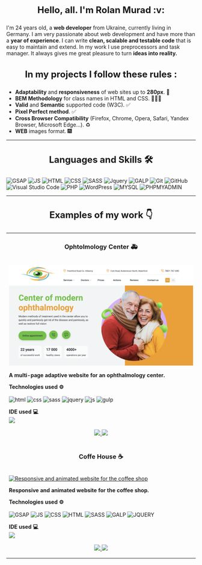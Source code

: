  <h3 align="center" style="font-weight:bold; font-size:24px">Hello, all. I'm  Rolan Murad :v:</h3>

I'm 24 years old, a **web developer** from Ukraine, currently living in Germany. I am very passionate about web development and have more than a **year of experience**. I can write **clean, scalable and testable code** that is easy to maintain and extend. In my work I use preprocessors and task manager. It always gives me great pleasure to turn **ideas into reality.**

<h3 align="center" style="font-weight:bold; font-size:24px">In my projects I follow these rules :</h3>

* **Adaptability** and **responsiveness** of web sites up to **280px**. 📱
* **BEM Methodology** for class names in HTML and CSS. 👨🏻‍💻
* **Valid** and **Semantic** supported code (W3C). :white_check_mark:
* **Pixel Perfect method**. :white_check_mark:
* **Cross Browser Compatibility** (Firefox, Chrome, Opera, Safari, Yandex Browser, Microsoft Edge...). ♻️
* **WEB** images format. 🎆
---- 
<h3 align="center" style="font-weight:bold; font-size:24px">Languages and Skills 🛠</h3>

![GSAP](https://img.shields.io/badge/GreenSock-88CE02.svg?style=for-the-badge&logo=GreenSock&logoColor=white)
![JS](https://img.shields.io/badge/JavaScript-F7DF1E.svg?style=for-the-badge&logo=JavaScript&logoColor=black)
![HTML](https://img.shields.io/badge/HTML5-E34F26.svg?style=for-the-badge&logo=HTML5&logoColor=white)
![CSS](https://img.shields.io/badge/CSS3-1572B6?style=for-the-badge&logo=css3&logoColor=white)
![SASS](https://img.shields.io/badge/Sass-CC6699?style=for-the-badge&logo=sass&logoColor=white)
![Jquery](https://img.shields.io/badge/jQuery-0769AD?style=for-the-badge&logo=jquery&logoColor=white)
![GALP](https://img.shields.io/badge/gulp-CF4647.svg?style=for-the-badge&logo=gulp&logoColor=white)
![Git](https://img.shields.io/badge/git-%23F05033.svg?style=for-the-badge&logo=git&logoColor=white)
![GitHub](https://img.shields.io/badge/github-%23121011.svg?style=for-the-badge&logo=github&logoColor=white)
![Visual Studio Code](https://img.shields.io/badge/Visual%20Studio%20Code-0078d7.svg?style=for-the-badge&logo=visual-studio-code&logoColor=white)
![PHP](https://img.shields.io/badge/PHP-777BB4.svg?style=for-the-badge&logo=PHP&logoColor=white)
![WordPress](https://img.shields.io/badge/WordPress-21759B.svg?style=for-the-badge&logo=WordPress&logoColor=white)
![MYSQL](https://img.shields.io/badge/MySQL-4479A1.svg?style=for-the-badge&logo=MySQL&logoColor=white)
![PHPMYADMIN](https://img.shields.io/badge/phpMyAdmin-6C78AF.svg?style=for-the-badge&logo=phpMyAdmin&logoColor=white)

---- 
<h3 align="center" style="font-weight:bold; font-size:24px">Examples of my work 👇</h3>
<table>
  <tr>
    <td width="50%" valign="top">
      <h3 align="center">Ophtolmology Center 🚑</h3>
      <br />
      <a target="_blank" href="https://rolanmurad.github.io/Ophthalmology-Clinic/">
        <img src="https://github.com/RolanMurad/RolanMurad/blob/main/img/Ophtolmology%20Center.png" width="100%"
          alt="Ophtolmology Center WebSite" />
      </a>
      <br />
      <p><strong>A multi-page adaptive website for an ophthalmology center.</strong></p>
      <p align="left">
        <strong> Technologies used ⚙️</strong>
        <br />
        <br>
        <img src="https://img.shields.io/badge/HTML5-E34F26.svg?style=for-the-badge&logo=HTML5&logoColor=white"
          alt="html">
        <img src="https://img.shields.io/badge/CSS3-1572B6?style=for-the-badge&logo=css3&logoColor=white" alt="css">
        <img src="https://img.shields.io/badge/Sass-CC6699?style=for-the-badge&logo=sass&logoColor=white" alt="sass">
        <img src="https://img.shields.io/badge/jQuery-0769AD?style=for-the-badge&logo=jquery&logoColor=white"
          alt="jquery">
        <img
          src="https://img.shields.io/badge/JavaScript-F7DF1E.svg?style=for-the-badge&logo=JavaScript&logoColor=black"
          alt="js">
        <img src="https://img.shields.io/badge/gulp-CF4647.svg?style=for-the-badge&logo=gulp&logoColor=white"
          alt="gulp">
      </p>
      <p align="left">
        <strong> IDE used 💻 </strong>
        <br />
        <img
          src="https://img.shields.io/badge/Visual%20Studio%20Code-007ACC.svg?style=for-the-badge&logo=Visual-Studio-Code&logoColor=white">
      </p>
      <p align="center">
        <a href="https://github.com/RolanMurad/Ophthalmology-Clinic" target="_blank">
          <img
            src="https://img.shields.io/static/v1?label=|&message=CODE&color=05F718&style=plastic&logo=github&logo-color=white" />
        </a>
        <a href="https://rolanmurad.github.io/Ophthalmology-Clinic/" target="_blank">
          <img
            src="https://img.shields.io/static/v1?label=|&message=WEBSITE&color=82D8F9&style=plastic&logo=google-chrome&logo-color=white" />
        </a>
      </p>
    </td>
  </tr>
  <tr>
    <td width="50%" valign="top">
      <h3 align="center">Coffe House ☕</h3>
      <br />
      <a target="_blank" href="https://rolanmurad.github.io/Coffe-House/">
        <img src="https://github.com/RolanMurad/RolanMurad/blob/main/img/Coffe-House.png" width="100%"
          alt="Responsive and animated website for the coffee shop" />
      </a>
      <br />
      <p><strong>Responsive and animated website for the coffee shop.</strong></p>
      <p align="left">
        <strong> Technologies used ⚙️ </strong>
        <br />
        <br>
        <img src="https://img.shields.io/badge/GreenSock-88CE02.svg?style=for-the-badge&logo=GreenSock&logoColor=white"
          alt="GSAP">
        <img
          src="https://img.shields.io/badge/JavaScript-F7DF1E.svg?style=for-the-badge&logo=JavaScript&logoColor=black"
          alt="JS">
        <img src="https://img.shields.io/badge/CSS3-1572B6?style=for-the-badge&logo=css3&logoColor=white" alt="CSS">
        <img src="https://img.shields.io/badge/HTML5-E34F26.svg?style=for-the-badge&logo=HTML5&logoColor=white"
          alt="HTML">
        <img src="https://img.shields.io/badge/Sass-CC6699?style=for-the-badge&logo=sass&logoColor=white" alt="SASS">
        <img src="https://img.shields.io/badge/gulp-CF4647.svg?style=for-the-badge&logo=gulp&logoColor=white"
          alt="GALP">
        <img src="https://img.shields.io/badge/jQuery-0769AD?style=for-the-badge&logo=jquery&logoColor=white"
          alt="JQUERY">
      </p>
      <p align="left">
        <strong> IDE used 💻 </strong>
        <br/>
        <img
          src="https://img.shields.io/badge/Visual%20Studio%20Code-007ACC.svg?style=for-the-badge&logo=Visual-Studio-Code&logoColor=white">
      </p>
      <p align="center">
        <a href="https://github.com/RolanMurad/Coffe-House" target="_blank">
          <img
            src="https://img.shields.io/static/v1?label=|&message=CODE&color=05F718&style=plastic&logo=github&logo-color=white" />
        </a>
        <a href="https://rolanmurad.github.io/Coffe-House/" target="_blank">
          <img
            src="https://img.shields.io/static/v1?label=|&message=WEBSITE&color=82D8F9&style=plastic&logo=google-chrome&logo-color=white" />
        </a>
      </p>
    </td>
  </tr>
</table>
